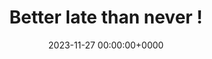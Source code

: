 ---
title: Better late than never !
description: 2024新的起點，卷的開始
date: 2023-11-27 00:00:00+0000
image: cover.jpg
categories:
    - 小日子
---